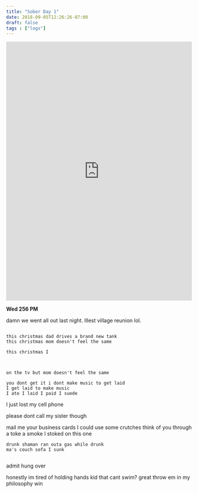 ```yaml
---
title: "Sober Day 1"
date: 2018-09-05T12:26:26-07:00
draft: false
tags : ["logs"]
---
```


<iframe width="100%" height="700" scrolling="no" frameborder="no" allow="autoplay" src="https://w.soundcloud.com/player/?url=https%3A//api.soundcloud.com/tracks/503374821%3Fsecret_token%3Ds-M4bw0&color=%23222222&auto_play=false&hide_related=false&show_comments=true&show_user=true&show_reposts=false&show_teaser=true&visual=true"></iframe>

**Wed 256 PM**

damn we went all out last night. Illest village reunion lol.



```

this christmas dad drives a brand new tank
this christmas mom doesn't feel the same

this christmas I



on the tv but mom doesn't feel the same

you dont get it i dont make music to get laid
I get laid to make music
I ate I laid I paid I suede
```

I just lost my cell phone


please dont call my sister though



mail me your business cards
I could use some crutches
think of you through a toke
a smoke I stoked on this one


```
drunk shaman ran outa gas while drunk
ma's couch sofa I sunk


```

admit hung over



honestly im tired of holding hands
kid that cant swim?
great throw em in
my philosophy win
